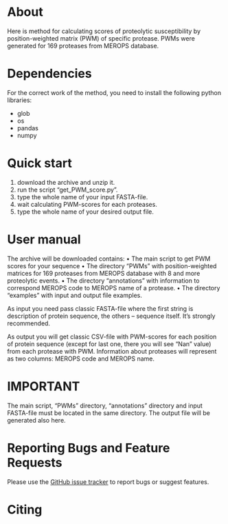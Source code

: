 # About

Here is method for calculating scores of proteolytic susceptibility by position-weighted matrix (PWM) of specific protease. PWMs were generated for 169 proteases from MEROPS database.

# Dependencies

For the correct work of the method, you need to install the following python libraries:
* glob
* os
* pandas
* numpy

# Quick start

1) download the archive and unzip it.
2) run the script “get_PWM_score.py”.
3) type the whole name of your input FASTA-file.
4) wait calculating PWM-scores for each proteases.
5) type the whole name of your desired output file. 

# User manual

The archive will be downloaded contains:
	•	The main script to get PWM scores for your sequence
	•	The directory “PWMs” with position-weighted matrices for 169 proteases from MEROPS database with 8 and more proteolytic events.
	•	The directory “annotations” with information to correspond MEROPS code to MEROPS name of a protease.
	•	The directory “examples” with input and output file examples.

As input you need pass classic FASTA-file where the first string is description of protein sequence, the others – sequence itself. It’s strongly recommended.

As output you will get classic CSV-file with PWM-scores for each position of protein sequence (except for last one, there you will see “Nan” value) from each protease with PWM. Information about proteases will represent as two columns: MEROPS code and MEROPS name.

# IMPORTANT

The main script, “PWMs” directory, “annotations” directory and input FASTA-file must be located in the same directory. The output file will be generated also here.

# Reporting Bugs and Feature Requests
Please use the [GitHub issue tracker](ссылка!) to report bugs or suggest features.

# Citing

